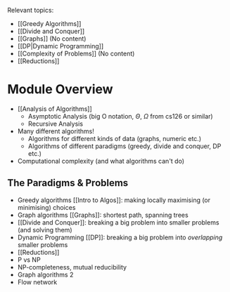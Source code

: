 Relevant topics:
- [[Greedy Algorithms]]
- [[Divide and Conquer]]
- [[Graphs]] (No content)
- [[DP|Dynamic Programming]]
- [[Complexity of Problems]] (No content)
- [[Reductions]]
# Module Overview

- [[Analysis of Algorithms]] 
	- Asymptotic Analysis (big O notation, $\Theta$, $\Omega$ from cs126 or similar)
	- Recursive Analysis
- Many different algorithms! 
	- Algorithms for different kinds of data (graphs, numeric etc.)
	- Algorithms of different paradigms (greedy, divide and conquer, DP etc.)
- Computational complexity (and what algorithms can't do)

## The Paradigms & Problems 

- Greedy algorithms [[Intro to Algos]]: making locally maximising (or minimising) choices 
- Graph algorithms [[Graphs]]: shortest path, spanning trees
- [[Divide and Conquer]]: breaking a big problem into smaller problems (and solving them)
- Dynamic Programming [[DP]]: breaking a big problem into *overlapping* smaller problems 
- [[Reductions]]
- P vs NP 
- NP-completeness, mutual reducibility 
- Graph algorithms 2
- Flow network